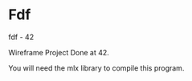 # Fdf
fdf - 42

Wireframe Project
Done at 42.

You will need the mlx library to compile this program.
